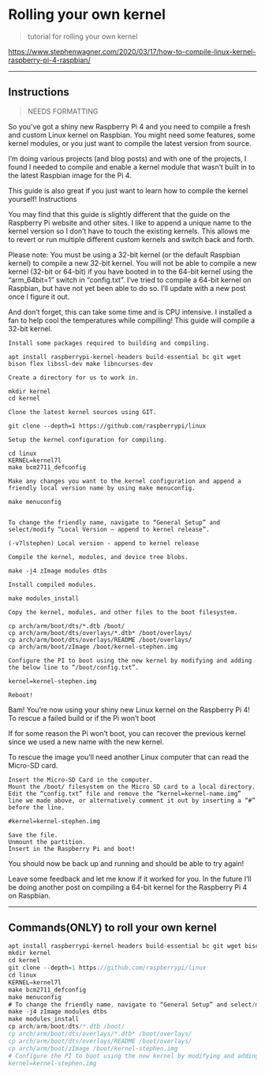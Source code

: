 # Rolling your own kernel

> tutorial for rolling your own kernel

https://www.stephenwagner.com/2020/03/17/how-to-compile-linux-kernel-raspberry-pi-4-raspbian/

---

## Instructions

> NEEDS FORMATTING

So you’ve got a shiny new Raspberry Pi 4 and you need to compile a fresh and custom Linux kernel on Raspbian. You might need some features, some kernel modules, or you just want to compile the latest version from source.

I’m doing various projects (and blog posts) and with one of the projects, I found I needed to compile and enable a kernel module that wasn’t built in to the latest Raspbian image for the Pi 4.

This guide is also great if you just want to learn how to compile the kernel yourself!
Instructions

You may find that this guide is slightly different that the guide on the Raspberry Pi website and other sites. I like to append a unique name to the kernel version so I don’t have to touch the existing kernels. This allows me to revert or run multiple different custom kernels and switch back and forth.

Please note: You must be using a 32-bit kernel (or the default Raspbian kernel) to compile a new 32-bit kernel. You will not be able to compile a new kernel (32-bit or 64-bit) if you have booted in to the 64-bit kernel using the “arm_64bit=1” switch in “config.txt”. I’ve tried to compile a 64-bit kernel on Raspbian, but have not yet been able to do so. I’ll update with a new post once I figure it out.

And don’t forget, this can take some time and is CPU intensive. I installed a fan to help cool the temperatures while compilling!
This guide will compile a 32-bit kernel.

    Install some packages required to building and compiling.

    apt install raspberrypi-kernel-headers build-essential bc git wget bison flex libssl-dev make libncurses-dev

    Create a directory for us to work in.

    mkdir kernel
    cd kernel

    Clone the latest kernel sources using GIT.

    git clone --depth=1 https://github.com/raspberrypi/linux

    Setup the kernel configuration for compiling.

    cd linux
    KERNEL=kernel7l
    make bcm2711_defconfig

    Make any changes you want to the kernel configuration and append a friendly local version name by using make menuconfig.

    make menuconfig


    To change the friendly name, navigate to “General Setup” and select/modify “Local Version – append to kernel release”.

    (-v7lstephen) Local version - append to kernel release

    Compile the kernel, modules, and device tree blobs.

    make -j4 zImage modules dtbs

    Install compiled modules.

    make modules_install

    Copy the kernel, modules, and other files to the boot filesystem.

    cp arch/arm/boot/dts/*.dtb /boot/
    cp arch/arm/boot/dts/overlays/*.dtb* /boot/overlays/
    cp arch/arm/boot/dts/overlays/README /boot/overlays/
    cp arch/arm/boot/zImage /boot/kernel-stephen.img

    Configure the PI to boot using the new kernel by modifying and adding the below line to “/boot/config.txt”.

    kernel=kernel-stephen.img

    Reboot!

Bam! You’re now using your shiny new Linux kernel on the Raspberry Pi 4!
To rescue a failed build or if the Pi won’t boot

If for some reason the Pi won’t boot, you can recover the previous kernel since we used a new name with the new kernel.

To rescue the image you’ll need another Linux computer that can read the Micro-SD card.

    Insert the Micro-SD Card in the computer.
    Mount the /boot/ filesystem on the Micro SD card to a local directory.
    Edit the “config.txt” file and remove the “kernel=kernel-name.img” line we made above, or alternatively comment it out by inserting a “#” before the line.

    #kernel=kernel-stephen.img

    Save the file.
    Unmount the partition.
    Insert in the Raspberry Pi and boot!

You should now be back up and running and should be able to try again!

Leave some feedback and let me know if it worked for you. In the future I’ll be doing another post on compiling a 64-bit kernel for the Raspberry Pi 4 on Raspbian.

---

## Commands(ONLY) to roll your own kernel

```javascript
apt install raspberrypi-kernel-headers build-essential bc git wget bison flex libssl-dev make libncurses-dev
mkdir kernel
cd kernel
git clone --depth=1 https://github.com/raspberrypi/linux
cd linux
KERNEL=kernel7l
make bcm2711_defconfig
make menuconfig
# To change the friendly name, navigate to “General Setup” and select/modify “Local Version – append to kernel release”.
make -j4 zImage modules dtbs
make modules_install
cp arch/arm/boot/dts/*.dtb /boot/
cp arch/arm/boot/dts/overlays/*.dtb* /boot/overlays/
cp arch/arm/boot/dts/overlays/README /boot/overlays/
cp arch/arm/boot/zImage /boot/kernel-stephen.img
# Configure the PI to boot using the new kernel by modifying and adding the below line to “/boot/config.txt”.
kernel=kernel-stephen.img
```

